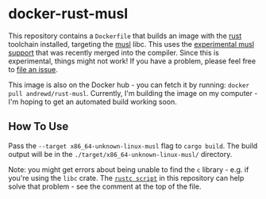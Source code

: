 # docker-rust-musl

This repository contains a `Dockerfile` that builds an image with the
[rust][1] toolchain installed, targeting the [musl][2] libc.  This uses the
[experimental musl support][3] that was recently merged into the compiler.
Since this is experimental, things might not work!  If you have a problem,
please feel free to [file an issue][4].

This image is also on the Docker hub - you can fetch it by running:
`docker pull andrewd/rust-musl`.  Currently, I'm building the image on my
computer - I'm hoping to get an automated build working soon.

## How To Use

Pass the `--target x86_64-unknown-linux-musl` flag to `cargo build`.  The
build output will be in the `./target/x86_64-unknown-linux-musl/` directory.

Note: you might get errors about being unable to find the `c` library - e.g.
if you're using the `libc` crate.  The [`rustc script`][5] in this repository
can help solve that problem - see the comment at the top of the file.

[1]: https://github.com/rust-lang/rust
[2]: http://www.musl-libc.org/
[3]: https://github.com/rust-lang/rust/pull/24777
[4]: https://github.com/andrew-d/docker-rust-musl/issues/new
[5]: https://github.com/andrew-d/docker-rust-musl/blob/master/rustc
